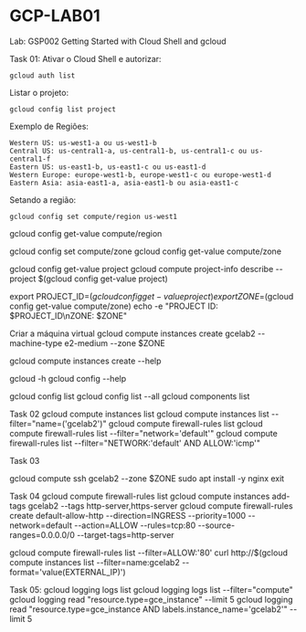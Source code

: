# GCP-LAB01
Lab: GSP002
Getting Started with Cloud Shell and gcloud

Task 01:
Ativar o Cloud Shell e autorizar:

    gcloud auth list

Listar o projeto:

    gcloud config list project
    
Exemplo de Regiôes:

    Western US: us-west1-a ou us-west1-b
    Central US: us-central1-a, us-central1-b, us-central1-c ou us-central1-f
    Eastern US: us-east1-b, us-east1-c ou us-east1-d
    Western Europe: europe-west1-b, europe-west1-c ou europe-west1-d
    Eastern Asia: asia-east1-a, asia-east1-b ou asia-east1-c

Setando a região: 

    gcloud config set compute/region us-west1 
gcloud config get-value compute/region

gcloud config set compute/zone
gcloud config get-value compute/zone

gcloud config get-value project
gcloud compute project-info describe --project $(gcloud config get-value project)

export PROJECT_ID=$(gcloud config get-value project)
export ZONE=$(gcloud config get-value compute/zone)
echo -e "PROJECT ID: $PROJECT_ID\nZONE: $ZONE"

Criar a máquina virtual
gcloud compute instances create gcelab2 --machine-type e2-medium --zone $ZONE

gcloud compute instances create --help

gcloud -h
gcloud config --help

gcloud config list
gcloud config list --all
gcloud components list

Task 02
gcloud compute instances list
gcloud compute instances list --filter="name=('gcelab2')"
gcloud compute firewall-rules list
gcloud compute firewall-rules list --filter="network='default'"
gcloud compute firewall-rules list --filter="NETWORK:'default' AND ALLOW:'icmp'"

Task 03

gcloud compute ssh gcelab2 --zone $ZONE
sudo apt install -y nginx
exit

Task 04
gcloud compute firewall-rules list
gcloud compute instances add-tags gcelab2 --tags http-server,https-server
gcloud compute firewall-rules create default-allow-http --direction=INGRESS --priority=1000 --network=default --action=ALLOW --rules=tcp:80 --source-ranges=0.0.0.0/0 --target-tags=http-server

gcloud compute firewall-rules list --filter=ALLOW:'80'
curl http://$(gcloud compute instances list --filter=name:gcelab2 --format='value(EXTERNAL_IP)')

Task 05:
gcloud logging logs list
gcloud logging logs list --filter="compute"
gcloud logging read "resource.type=gce_instance" --limit 5
gcloud logging read "resource.type=gce_instance AND labels.instance_name='gcelab2'" --limit 5


























